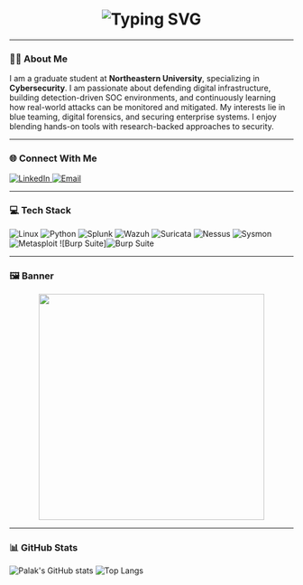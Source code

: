 <h1 align="center">
  <img src="https://readme-typing-svg.demolab.com?font=Fira+Code&duration=3000&pause=10000&center=true&vCenter=true&width=400&lines=Hey!+I'm+Palak+%F0%9F%91%8B" alt="Typing SVG" />
</h1>

---

### 👩‍💻 About Me

I am a graduate student at **Northeastern University**, specializing in **Cybersecurity**. I am passionate about defending digital infrastructure, building detection-driven SOC environments, and continuously learning how real-world attacks can be monitored and mitigated. My interests lie in blue teaming, digital forensics, and securing enterprise systems. I enjoy blending hands-on tools with research-backed approaches to security.

---

### 🌐 Connect With Me

<p align="left">
  <a href="https://www.linkedin.com/in/palakgupta2405/" target="_blank">
    <img src="https://img.shields.io/badge/LinkedIn-0A66C2?style=for-the-badge&logo=linkedin&logoColor=white" alt="LinkedIn"/>
  </a>
  <a href="mailto:palakpg24@gmail.com">
    <img src="https://img.shields.io/badge/Email-D14836?style=for-the-badge&logo=gmail&logoColor=white" alt="Email"/>
  </a>
</p>

---

### 💻 Tech Stack

![Linux](https://img.shields.io/badge/Linux-FCC624?style=for-the-badge&logo=linux&logoColor=black)
![Python](https://img.shields.io/badge/Python-3776AB?style=for-the-badge&logo=python&logoColor=white)
![Splunk](https://img.shields.io/badge/Splunk-black?style=for-the-badge&logo=Splunk)
![Wazuh](https://img.shields.io/badge/Wazuh-0A99FF?style=for-the-badge)
![Suricata](https://img.shields.io/badge/Suricata-E34F26?style=for-the-badge)
![Nessus](https://img.shields.io/badge/Nessus-04848F?style=for-the-badge)
![Sysmon](https://img.shields.io/badge/Sysmon-2E3440?style=for-the-badge)
![Metasploit](https://img.shields.io/badge/Metasploit-2C3E50?style=for-the-badge&logo=metasploit)
![Burp Suite]<img src="https://img.shields.io/badge/Burp%20Suite-FF6600?style=for-the-badge&logo=burpsuite&logoColor=white" alt="Burp Suite"/>

---

### 🖼️ Banner

<p align="center">
  <img src="https://media.giphy.com/media/qgQUggAC3Pfv687qPC/giphy.gif" width="400" />
</p>

---

### 📊 GitHub Stats

![Palak's GitHub stats](https://github-readme-stats.vercel.app/api?username=Palak-2424&show_icons=true&theme=radical)
![Top Langs](https://github-readme-stats.vercel.app/api/top-langs/?username=Palak-2424&layout=compact&theme=radical)
